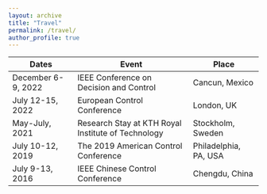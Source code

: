 ```yaml
---
layout: archive
title: "Travel"
permalink: /travel/
author_profile: true
---
```



| Dates    |          Event                            | Place    |  
| -------- |  ----------------------------------       |----------|  
| December 6-9, 2022 |  IEEE Conference on Decision and Control | Cancun, Mexico|
| July 12-15, 2022   |  European Control Conference             | London, UK    | 
| May-July, 2021     |  Research Stay at KTH Royal Institute of Technology| Stockholm, Sweden|
| July 10-12, 2019   |  The 2019 American Control Conference    | Philadelphia, PA, USA |
| July 9-13, 2016    |  IEEE Chinese Control Conference         | Chengdu, China |
 


